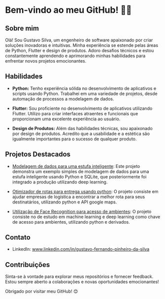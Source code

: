 # Bem-vindo ao meu GitHub! ✋🏿

## Sobre mim

Olá! Sou Gustavo Silva, um engenheiro de software apaixonado por criar soluções inovadoras e intuitivas. Minha experiência se estende pelas áreas de Python, Flutter e design de produtos. Adoro desafios técnicos e estou constantemente aprendendo e aprimorando minhas habilidades para enfrentar novos projetos emocionantes.

## Habilidades

- **Python:** Tenho experiência sólida no desenvolvimento de aplicativos e scripts usando Python. Trabalhei em uma variedade de projetos, desde automação de processos a modelagem de dados.

- **Flutter:** Sou proficiente no desenvolvimento de aplicativos utilizando Flutter. Utilizo para criar interfaces atraentes e funcionais que proporcionam uma excelente experiência ao usuário.

- **Design de Produtos:** Além das habilidades técnicas, sou apaixonado por design de produtos. Acredito que a usabilidade e a estética são igualmente importantes para o sucesso de qualquer produto.

## Projetos Destacados



- [Modelagem de dados para uma estufa inteligente](https://github.com/Gustavofpsilva/Modelagem-de-dados-para-uma-estufa-inteligente): Este projeto demonstra um exemplo simples de modelagem de dados para uma estufa inteligente usando Python e SQLite, que posteriormente foi integrado a produção utilizando deep learning.

- [Otimizador de rotas para entrega usando python](https://github.com/Gustavofpsilva/OtimizadorDeRotasPython): O projeto consiste em ajudar empresas de logística a encontrar a melhor rota para seus destinatários, utilizando python e API google maps.

- [Utilização de Face Recognition para acesso de ambientes](https://github.com/Gustavofpsilva/FaceRecognitionOpenDoors): O projeto consiste no de estudo em machine learning e deep learning como chave de acesso para ambientes, utilizando python e derivados.

## Contato

- LinkedIn: www.linkedin.com/in/gustavo-fernando-pinheiro-da-silva

## Contribuições

Sinta-se à vontade para explorar meus repositórios e fornecer feedback. Estou sempre aberto a colaborações e novas oportunidades emocionantes!

Obrigado por visitar meu GitHub! 😊
